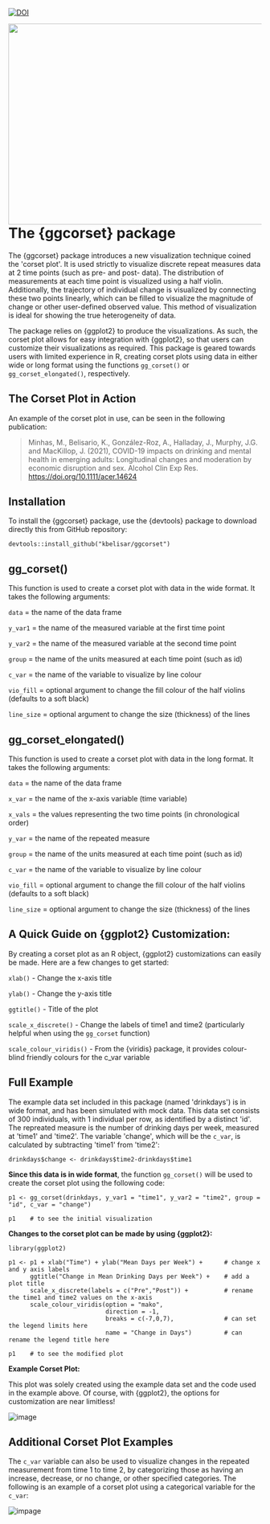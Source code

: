 [![DOI](https://zenodo.org/badge/DOI/10.5281/zenodo.4905032.svg)](https://doi.org/10.5281/zenodo.4905032)


<img align="right" width="600" height="400" src="https://github.com/kbelisar/ggcorset/blob/main/visualizations/corset_plot_example2.png">

# The {ggcorset} package

The {ggcorset} package introduces a new visualization technique coined the 'corset plot'. It is used strictly to visualize discrete repeat measures data at 2 time points (such as pre- and post- data). The distribution of measurements at each time point is visualized using a half violin. Additionally, the trajectory of individual change is visualized by connecting these two points linearly, which can be filled to visualize the magnitude of change or other user-defined observed value. This method of visualization is ideal for showing the true heterogeneity of data.

The package relies on {ggplot2} to produce the visualizations. As such, the corset plot allows for easy integration with {ggplot2}, so that users can customize their visualizations as required. This package is geared towards users with limited experience in R, creating corset plots using data in either wide or long format using the functions `gg_corset()` or `gg_corset_elongated()`, respectively.

## The Corset Plot in Action

An example of the corset plot in use, can be seen in the following publication: 

> Minhas, M., Belisario, K., González-Roz, A., Halladay, J., Murphy, J.G. and MacKillop, J. (2021), COVID-19 impacts on drinking and mental health in emerging adults: Longitudinal changes and moderation by economic disruption and sex. Alcohol Clin Exp Res. https://doi.org/10.1111/acer.14624


## Installation

To install the {ggcorset} package, use the {devtools} package to download directly this from GitHub repository:

```
devtools::install_github("kbelisar/ggcorset")
```

## gg_corset()

This function is used to create a corset plot with data in the wide format. It takes the following arguments:

`data` = the name of the data frame

`y_var1` = the name of the measured variable at the first time point

`y_var2` = the name of the measured variable at the second time point

`group` = the name of the units measured at each time point (such as id)

`c_var` = the name of the variable to visualize by line colour

`vio_fill` = optional argument to change the fill colour of the half violins (defaults to a soft black)

`line_size` = optional argument to change the size (thickness) of the lines


## gg_corset_elongated()

This function is used to create a corset plot with data in the long format. It takes the following arguments:

`data` = the name of the data frame

`x_var` = the name of the x-axis variable (time variable)

`x_vals` = the values representing the two time points (in chronological order)

`y_var` = the name of the repeated measure

`group` = the name of the units measured at each time point (such as id)

`c_var` = the name of the variable to visualize by line colour

`vio_fill` = optional argument to change the fill colour of the half violins (defaults to a soft black)

`line_size` = optional argument to change the size (thickness) of the lines


## A Quick Guide on {ggplot2} Customization:

By creating a corset plot as an R object, {ggplot2} customizations can easily be made. Here are a few changes to get started:

`xlab()` - Change the x-axis title

`ylab()` - Change the y-axis title

`ggtitle()` - Title of the plot

`scale_x_discrete()` - Change the labels of time1 and time2 (particularly helpful when using the `gg_corset` function)

`scale_colour_viridis()` - From the {viridis} package, it provides colour-blind friendly colours for the c_var variable


## Full Example

The example data set included in this package (named 'drinkdays') is in wide format, and has been simulated with mock data. This data set consists of 300 individuals, with 1 individual per row, as identified by a distinct 'id'. The repreated measure is the number of drinking days per week, measured at 'time1' and 'time2'. The variable 'change', which will be the `c_var`, is calculated by subtracting 'time1' from 'time2':

```
drinkdays$change <- drinkdays$time2-drinkdays$time1
```

**Since this data is in wide format**, the function `gg_corset()` will be used to create the corset plot using the following code:

```
p1 <- gg_corset(drinkdays, y_var1 = "time1", y_var2 = "time2", group = "id", c_var = "change")

p1    # to see the initial visualization
```

**Changes to the corset plot can be made by using {ggplot2}:**
```
library(ggplot2)

p1 <- p1 + xlab("Time") + ylab("Mean Days per Week") +      # change x and y axis labels
      ggtitle("Change in Mean Drinking Days per Week") +    # add a plot title
      scale_x_discrete(labels = c("Pre","Post")) +          # rename the time1 and time2 values on the x-axis
      scale_colour_viridis(option = "mako", 
                           direction = -1,
                           breaks = c(-7,0,7),              # can set the legend limits here
                           name = "Change in Days")         # can rename the legend title here
                           
p1    # to see the modified plot
```
**Example Corset Plot:**

This plot was solely created using the example data set and the code used in the example above. Of course, with {ggplot2}, the options for customization are near limitless!

![image](https://github.com/kbelisar/ggcorset/blob/main/visualizations/corset_plot_example.png)

## Additional Corset Plot Examples

The `c_var` variable can also be used to visualize changes in the repeated measurement from time 1 to time 2, by categorizing those as having an increase, decrease, or no change, or other specified categories. The following is an example of a corset plot using a categorical variable for the `c_var`:

![impage](https://github.com/kbelisar/ggcorset/blob/main/visualizations/corset_plot_discrete_example.png)
